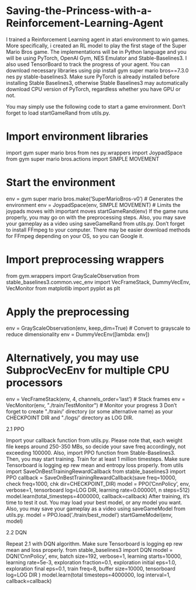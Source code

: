 # Saving-the-Princess-with-a-Reinforcement-Learning-Agent

I trained a Reinforcement Learning agent in atari environment to win games.
More specifically, i created an RL model to play the first stage of the Super Mario Bros game. The
implementations will be in Python language and you will be using PyTorch, OpenAI Gym, NES
Emulator and Stable-Baselines3. I also used TensorBoard to track the progress of your agent. You
can download necessary libraries using pip install gym super mario bros==7.3.0 nes py stable-baselines3. 
Make sure PyTorch is already installed before installing Stable Baselines3, otherwise Stable Baselines3 may automatically
download CPU version of PyTorch, regardless whether you have GPU or not.

You may simply use the following code to start a game environment. Don’t forget to load startGameRand
from utils.py.
# Import environment libraries
import gym super mario bros
from nes py.wrappers import JoypadSpace
from gym super mario bros.actions import SIMPLE MOVEMENT
# Start the environment
env = gym super mario bros.make(’SuperMarioBros-v0’) # Generates the environment
env = JoypadSpace(env, SIMPLE MOVEMENT) # Limits the joypads moves with important moves
startGameRand(env)
If the game runs properly, you may go on with the preprocessing steps. Also, you may save your gameplay
as a video using saveGameRand from utils.py. Don’t forget to install FFmpeg to your computer. There
may be easier download methods for FFmpeg depending on your OS, so you can Google it.
# Import preprocessing wrappers
from gym.wrappers import GrayScaleObservation
from stable_baselines3.common.vec_env import VecFrameStack, DummyVecEnv, VecMonitor
from matplotlib import pyplot as plt
# Apply the preprocessing
env = GrayScaleObservation(env, keep_dim=True) # Convert to grayscale to reduce dimensionality
env = DummyVecEnv([lambda: env])
# Alternatively, you may use SubprocVecEnv for multiple CPU processors
env = VecFrameStack(env, 4, channels_order=’last’) # Stack frames
env = VecMonitor(env, "./train/TestMonitor") # Monitor your progress
3
Don’t forget to create "./train/’ directory (or some alternative name) as your CHECKPOINT DIR and
"./logs/’ directory as LOG DIR.

2.1 PPO

Import your callback function from utils.py. Please note that, each weight file keeps around 250-350
MBs, so decide your save freq accordingly, not exceeding 100000. Also, import PPO function from
Stable-Baselines3. Then, you may start training. Train for at least 1 million timesteps. Make sure
Tensorboard is logging ep rew mean and entropy loss properly.
from utils import SaveOnBestTrainingRewardCallback
from stable_baselines3 import PPO
callback = SaveOnBestTrainingRewardCallback(save freq=10000, check freq=1000,
chk dir=CHECKPOINT_DIR)
model = PPO(’CnnPolicy’, env, verbose=1, tensorboard log=LOG DIR, learning rate=0.000001,
n steps=512)
model.learn(total_timesteps=4000000, callback=callback)
After training, it’s time to test it out. You may load your best model, or any model you want. Also, you
may save your gameplay as a video using saveGameModel from utils.py.
model = PPO.load(’./train/best_model’)
startGameModel(env, model)

2.2 DQN

Repeat 2.1 with DQN algorithm. Make sure Tensorboard is logging ep rew mean and loss properly.
from stable_baselines3 import DQN
model = DQN(’CnnPolicy’,
env,
batch size=192,
verbose=1,
learning starts=10000,
learning rate=5e-3,
exploration fraction=0.1,
exploration initial eps=1.0,
exploration final eps=0.1,
train freq=8,
buffer size=10000,
tensorboard log=LOG DIR
)
model.learn(total timesteps=4000000, log interval=1, callback=callback)
